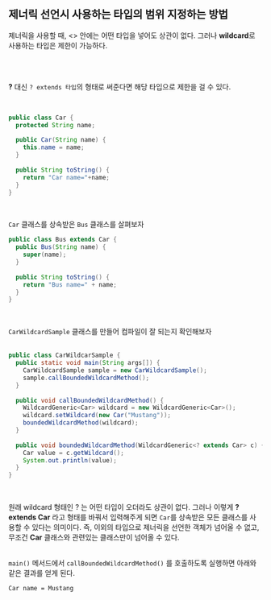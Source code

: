 ## 제너릭 선언시 사용하는 타입의 범위 지정하는 방법

제너릭을 사용할 때, <> 안에는 어떤 타입을 넣어도 상관이 없다. 그러나 
**wildcard**로 사용하는 타입은 제한이 가능하다.

<br>
<br>

**?** 대신 `? extends 타입`의 형태로 써준다면 해당 타입으로 제한을 걸 수 있다. 

<br>

```java
public class Car {
  protected String name;
  
  public Car(String name) {
    this.name = name;
  }
  
  public String toString() {
    return "Car name="+name;
  }
}
```

<br>

`Car` 클래스를 상속받은 `Bus` 클래스를 살펴보자

```java
public class Bus extends Car {
  public Bus(String name) {
    super(name);
  }
  
  public String toString() {
    return "Bus name=" + name;
  }
}
```

<br>

`CarWildcardSample` 클래스를 만들어 컴파일이 잘 되는지 확인해보자
<br>
<br>

```java
public class CarWildcarSample {
  public static void main(String args[]) {
    CarWildcardSample sample = new CarWildcardSample();
    sample.callBoundedWildcardMethod();
  }
  
  public void callBoundedWildcardMethod() {
    WildcardGeneric<Car> wildcard = new WildcardGeneric<Car>();
    wildcard.setWildcard(new Car("Mustang"));
    boundedWildcardMethod(wildcard);
  }
  
  public void boundedWildcardMethod(WildcardGeneric<? extends Car> c) {
    Car value = c.getWildcard();
    System.out.println(value);
  }
}
```

<br>

원래 wildcard 형태인 ? 는 어떤 타입이 오더라도 상관이 없다. 그러나 이렇게
**? extends Car** 라고 형태를 바꿔서 입력해주게 되면 `Car`를 상속받은 모든 클래스를 사용할 수 있다는 의미이다. 
즉, 이외의 타입으로 제너릭을 선언한 객체가 넘어올 수 없고, 무조건 **Car** 클래스와 관련있는 클래스만이 넘어올 수 있다.
<br>
<br>

`main()` 메서드에서 `callBoundedWildcardMethod()` 를 호출하도록 실행하면 아래와 같은 결과를 얻게 된다. 
<br>

```console
Car name = Mustang
```

<br>
<br>
<br>
<br>
<br>





















